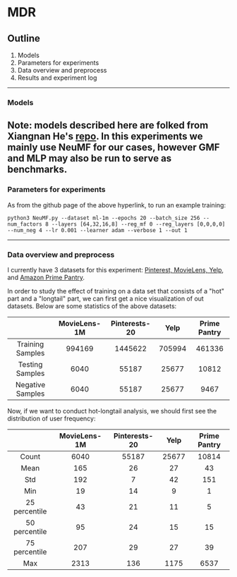 # MDR

## Outline
1. Models 
2. Parameters for experiments
3. Data overview and preprocess
4. Results and experiment log
---

### Models
Note: models described here are folked from Xiangnan He's [repo](https://github.com/hexiangnan/neural_collaborative_filtering).
In this experiments we mainly use NeuMF for our cases, however GMF and MLP may also be run to serve as benchmarks.
---

### Parameters for experiments
As from the github page of the above hyperlink, to run an example training:
```
python3 NeuMF.py --dataset ml-1m --epochs 20 --batch_size 256 --num_factors 8 --layers [64,32,16,8] --reg_mf 0 --reg_layers [0,0,0,0] --num_neg 4 --lr 0.001 --learner adam --verbose 1 --out 1
```
---

### Data  overview and preprocess
I currently have 3 datasets for this experiment: [Pinterest, MovieLens, Yelp](https://github.com/hexiangnan/adversarial_personalized_ranking), and [Amazon Prime Pantry](https://jmcauley.ucsd.edu/data/amazon/). 

In order to study the effect of training on a data set that consists of a "hot" part and a "longtail" part, we can first get a nice visualization of out datasets. Below are some statistics of the above datasets:

|               | MovieLens-1M  | Pinterests-20     |   Yelp   |   Prime Pantry   |
| :---:         |    :----:     |       :---:       |  :----:  |     :---:        |
| Training Samples         | 994169        |1445622           |705994     |461336         |
| Testing Samples          | 6040          |55187             |25677      |10812          |
| Negative Samples         | 6040          |55187             |25677      |9467           |

Now, if we want to conduct hot-longtail analysis, we should first see the distribution of user frequency:

|               | MovieLens-1M  | Pinterests-20     |   Yelp   |   Prime Pantry   |
| :---:         |    :----:     |       :---:       |  :----:  |     :---:        |
| Count         | 6040          |55187              |25677     |10814             |
| Mean          | 165           |26                 |27        |43                |
| Std           | 192           |7                  |42        |151               |
| Min           | 19            |14                 |9         |1                 |
| 25 percentile | 43            |21                 |11        |5                 |
| 50 percentile | 95            |24                 |15        |15                |
| 75 percentile | 207           |29                 |27        |39                |
| Max           | 2313          |136                |1175      |6537              |
